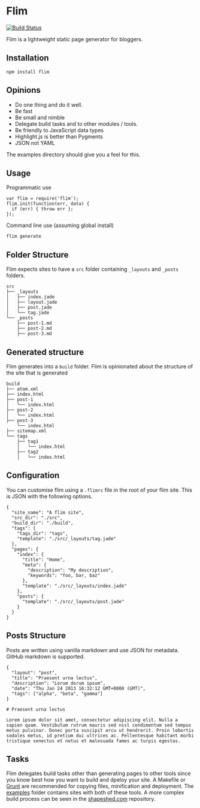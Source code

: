 # Flim

[![Build Status](https://secure.travis-ci.org/shapeshed/flim.png)](http://travis-ci.org/shapeshed/flim)

Flim is a lightweight static page generator for bloggers. 

## Installation

    npm install flim

## Opinions

* Do one thing and do it well. 
* Be fast
* Be small and nimble
* Delegate build tasks and to other modules / tools.
* Be friendly to JavaScript data types
* Highlight.js is better than Pygments
* JSON not YAML

The examples directory should give you a feel for this. 

## Usage

Programmatic use

    var flim = require('flim');
    flim.init(function(err, data) {
      if (err) { throw err };
    }); 

Command line use (assuming global install)

    flim generate

## Folder Structure

Flim expects sites to have a `src` folder containing `_layouts` and `_posts` folders.

    src
    ├── _layouts
    │   ├── index.jade
    │   ├── layout.jade
    │   ├── post.jade
    │   └── tag.jade
    └── _posts
        ├── post-1.md
        ├── post-2.md
        ├── post-3.md

## Generated structure

Flim generates into a `build` folder. Flim is opinionated about the structure of the site that is generated

    build
    ├── atom.xml
    ├── index.html
    ├── post-1
    │   └── index.html
    ├── post-2
    │   └── index.html
    ├── post-3
        └── index.html
    ├── sitemap.xml
    └── tags
        ├── tag1
        │   └── index.html
        ├── tag2
        │   └── index.html

## Configuration

You can customise flim using a `.flimrc` file in the root of your flim site. This is JSON with the following options.

    {
      "site_name": "A flim site",
      "src_dir": "./src",
      "build_dir": "./build",
      "tags": {
        "tags_dir": "tags",
        "template": "./src/_layouts/tag.jade"
      },
      "pages": {
        "index": {
          "title": "Home",
          "meta": {
            "description": "My description",
            "keywords": "foo, bar, baz"
          },
          "template": "./src/_layouts/index.jade"
        },
        "posts": {
          "template": "./src/_layouts/post.jade"
        }
      }
    }

## Posts Structure

Posts are written using vanilla markdown and use JSON for metadata. GitHub markdown is supported.

    {
      "layout": "post",
      "title": "Praesent urna lectus",
      "description": "Lorum dorum ipsum",
      "date": "Thu Jan 24 2013 16:32:12 GMT+0000 (GMT)",
      "tags": ["alpha", "beta", "gamma"]
    }

    # Praesent urna lectus

    Lorem ipsum dolor sit amet, consectetur adipiscing elit. Nulla a sapien quam. Vestibulum rutrum mauris sed nisl condimentum sed tempus metus pulvinar. Donec porta suscipit arcu ut hendrerit. Proin lobortis sodales metus, id pretium dui ultrices ac. Pellentesque habitant morbi tristique senectus et netus et malesuada fames ac turpis egestas. 

## Tasks 

Flim delegates build tasks other than generating pages to other tools since you know best how you want to build and dpeloy your site. A Makefile or [Grunt][2] are recommended for copying files, minification and deployment. The [examples][4] folder contains sites with both of these tools. A more complex build process can be seen in the [shapeshed.com][4] repository.

[1]: https://github.com/mojombo/jekyll
[2]: http://gruntjs.com/
[3]: http://0.0.0.0:3000
[4]: https://github.com/shapeshed/flim/tree/master/examples
[4]: https://github.com/shapeshed/shapeshed.com
